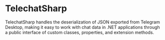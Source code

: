 # TelechatSharp
TelechatSharp handles the deserialization of JSON exported from Telegram Desktop, making it easy to work with chat data in .NET applications through a public interface of custom classes, properties, and extension methods. 
